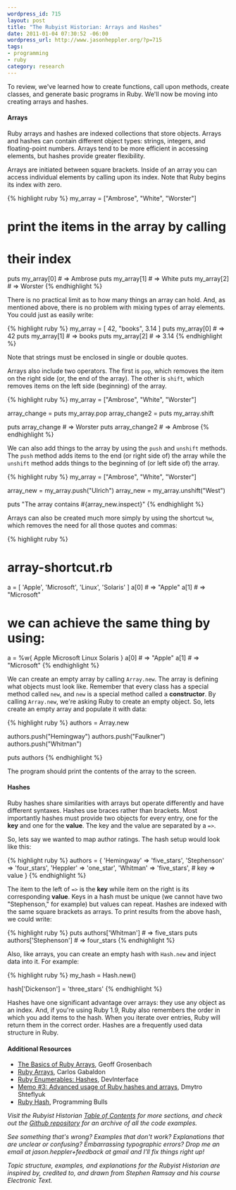 ```yaml
---
wordpress_id: 715
layout: post
title: "The Rubyist Historian: Arrays and Hashes"
date: 2011-01-04 07:30:52 -06:00
wordpress_url: http://www.jasonheppler.org/?p=715
tags:
- programming
- ruby
category: research
---
```

To review, we've learned how to create functions, call upon methods, create classes, and generate basic programs in Ruby.  We'll now be moving into creating arrays and hashes. <!--more-->

<h4>Arrays</h4>

Ruby arrays and hashes are indexed collections that store objects.  Arrays and hashes can contain different object types: strings, integers, and floating-point numbers.  Arrays tend to be more efficient in accessing elements, but hashes provide greater flexibility.

Arrays are initiated between square brackets.  Inside of an array you can access individual elements by calling upon its index.  Note that Ruby begins its index with zero.

{% highlight ruby %}
my_array = ["Ambrose", "White", "Worster"]

# print the items in the array by calling
# their index
puts my_array[0] # => Ambrose
puts my_array[1] # => White
puts my_array[2] # => Worster
{% endhighlight %}

There is no practical limit as to how many things an array can hold.  And, as mentioned above, there is no problem with mixing types of array elements.  You could just as easily write:

{% highlight ruby %}
my_array = [ 42, "books", 3.14 ]
puts my_array[0] # => 42
puts my_array[1] # => books
puts my_array[2] # => 3.14
{% endhighlight %}

Note that strings must be enclosed in single or double quotes.

Arrays also include two operators.  The first is <code>pop</code>, which removes the item on the right side (or, the end of the array).  The other is <code>shift</code>, which removes items on the left side (beginning) of the array.

{% highlight ruby %}
my_array = ["Ambrose", "White", "Worster"]

array_change = puts my_array.pop
array_change2 = puts my_array.shift

puts array_change # => Worster
puts array_change2 # => Ambrose
{% endhighlight %}

We can also add things to the array by using the <code>push</code> and <code>unshift</code> methods.  The <code>push</code> method adds items to the end (or right side of) the array while the <code>unshift</code> method adds things to the beginning of (or left side of) the array.

{% highlight ruby %}
my_array = ["Ambrose", "White", "Worster"]

array_new = my_array.push("Ulrich")
array_new = my_array.unshift("West")

puts "The array contains #{array_new.inspect}"
{% endhighlight %}

Arrays can also be created much more simply by using the shortcut <code>%w</code>, which removes the need for all those quotes and commas:

{% highlight ruby %}
# array-shortcut.rb

a = [ 'Apple', 'Microsoft', 'Linux', 'Solaris' ]
a[0] # => "Apple"
a[1] # => "Microsoft"

# we can achieve the same thing by using:

a = %w{ Apple Microsoft Linux Solaris }
a[0] # => "Apple"
a[1] # => "Microsoft"
{% endhighlight %}

We can create an empty array by calling <code>Array.new</code>.  The array is defining what objects must look like.  Remember that every class has a special method called <code>new</code>, and <code>new</code> is a special method called a <strong>constructor</strong>.  By calling <code>Array.new</code>, we're asking Ruby to create an empty object.  So, lets create an empty array and populate it with data:

{% highlight ruby %}
authors = Array.new

authors.push("Hemingway")
authors.push("Faulkner")
authors.push("Whitman")

puts authors
{% endhighlight %}

The program should print the contents of the array to the screen.

<h4>Hashes</h4>

Ruby hashes share similarities with arrays but operate differently and have different syntaxes.  Hashes use braces rather than brackets.  Most importantly hashes must provide two objects for every entry, one for the <strong>key</strong> and one for the <strong>value</strong>.  The key and the value are separated by a <code>=></code>.

So, lets say we wanted to map author ratings. The hash setup would look like this:

{% highlight ruby %}
authors = {
    'Hemingway'     =>   'five_stars',
    'Stephenson'    =>   'four_stars',
    'Heppler'       =>   'one_star',
    'Whitman'       =>   'five_stars',
    # key           =>    value
}
{% endhighlight %}

The item to the left of <code>=></code> is the <strong>key</strong> while item on the right is its corresponding <strong>value</strong>.  Keys in a hash must be unique (we cannot have two "Stephenson," for example) but values can repeat.  Hashes are indexed with the same square brackets as arrays.  To print results from the above hash, we could write:

{% highlight ruby %}
puts authors['Whitman'] # => five_stars
puts authors['Stephenson'] # => four_stars
{% endhighlight %}

Also, like arrays, you can create an empty hash with <code>Hash.new</code> and inject data into it.  For example:

{% highlight ruby %}
my_hash = Hash.new()

hash['Dickenson'] = 'three_stars'
{% endhighlight %}

Hashes have one significant advantage over arrays: they use any object as an index.  And, if you're using Ruby 1.9, Ruby also remembers the order in which you add items to the hash.  When you iterate over entries, Ruby will return them in the correct order.  Hashes are a frequently used data structure in Ruby.

<h4>Additional Resources</h4>
<ul>
<li><a href="http://thinkvitamin.com/code/ruby-arrays/">The Basics of Ruby Arrays</a>, Geoff Grosenbach</li>
<li><a href="http://carlosgabaldon.com/ruby/ruby-arrays/">Ruby Arrays</a>, Carlos Gabaldon</li>
<li><a href="http://blog.devinterface.com/2011/01/ruby-enumerables-hashes/">Ruby Enumerables: Hashes</a>, DevInterface</li>
<li><a href="http://kpumuk.info/ruby-on-rails/memo-3-advanced-usage-of-ruby-hashes-and-arrays/">Memo #3: Advanced usage of Ruby hashes and arrays</a>, Dmytro Shteflyuk</li>
<li><a href="http://programmingbulls.com/ruby-hash">Ruby Hash</a>, Programming Bulls</li>
</ul>

<em>Visit the Rubyist Historian <a href="http://www.jasonheppler.org/the-rubyist-historian-the-series.html">Table of Contents</a> for more sections, and check out the <a href="https://github.com/hepplerj/rubyist-historian">Github repository</a> for an archive of all the code examples.</em>

<em>See something that's wrong?  Examples that don't work?  Explanations that are unclear or confusing?  Embarrassing typographic errors?  Drop me an email at jason.heppler+feedback at gmail and I'll fix things right up!</em>

<em>Topic structure, examples, and explanations for the Rubyist Historian are inspired by, credited to, and drawn from Stephen Ramsay and his course Electronic Text.</em>
